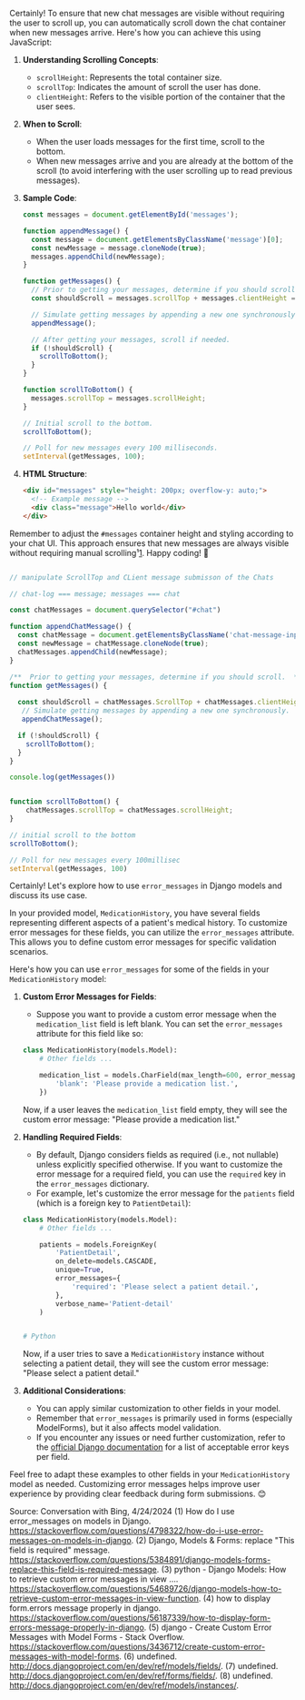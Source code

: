 [1]: https://stackoverflow.com/questions/25505778/automatically-scroll-down-chat-div ""
[2]: https://www.freecodecamp.org/news/building-a-modern-chat-application-with-react-js-558896622194/ ""
[3]: https://www.freecodecamp.org/news/build-a-chat-app-with-react-typescript-and-socket-io-d7e1192d288/ ""
[4]: https://jsfiddle.net/apvtL9xa/ ""

Certainly! To ensure that new chat messages are visible without requiring the user to scroll up, you can automatically scroll down the chat container when new messages arrive. Here's how you can achieve this using JavaScript:

1. **Understanding Scrolling Concepts**:
   - `scrollHeight`: Represents the total container size.
   - `scrollTop`: Indicates the amount of scroll the user has done.
   - `clientHeight`: Refers to the visible portion of the container that the user sees.

2. **When to Scroll**:
   - When the user loads messages for the first time, scroll to the bottom.
   - When new messages arrive and you are already at the bottom of the scroll (to avoid interfering with the user scrolling up to read previous messages).

3. **Sample Code**:
   ```javascript
   const messages = document.getElementById('messages');

   function appendMessage() {
     const message = document.getElementsByClassName('message')[0];
     const newMessage = message.cloneNode(true);
     messages.appendChild(newMessage);
   }

   function getMessages() {
     // Prior to getting your messages, determine if you should scroll.
     const shouldScroll = messages.scrollTop + messages.clientHeight === messages.scrollHeight;

     // Simulate getting messages by appending a new one synchronously.
     appendMessage();

     // After getting your messages, scroll if needed.
     if (!shouldScroll) {
       scrollToBottom();
     }
   }

   function scrollToBottom() {
     messages.scrollTop = messages.scrollHeight;
   }

   // Initial scroll to the bottom.
   scrollToBottom();

   // Poll for new messages every 100 milliseconds.
   setInterval(getMessages, 100);
   ```

4. **HTML Structure**:
   ```html
   <div id="messages" style="height: 200px; overflow-y: auto;">
     <!-- Example message -->
     <div class="message">Hello world</div>
   </div>
   ```

Remember to adjust the `#messages` container height and styling according to your chat UI. This approach ensures that new messages are always visible without requiring manual scrolling¹[1]. Happy coding! 🚀


```js

// manipulate ScrollTop and CLient message submisson of the Chats

// chat-log === message; messages === chat

const chatMessages = document.querySelector("#chat")

function appendChatMessage() {
  const chatMessage = document.getElementsByClassName('chat-message-input')[0];
  const newMessage = chatMessage.cloneNode(true);
  chatMessages.appendChild(newMessage);
}

/**  Prior to getting your messages, determine if you should scroll.  */
function getMessages() {
  
  const shouldScroll = chatMessages.ScrollTop + chatMessages.clientHeight === chatMessages.scrollHeight;
   // Simulate getting messages by appending a new one synchronously.
   appendChatMessage();

  if (!shouldScroll) {
    scrollToBottom();
  }
}

console.log(getMessages())


function scrollToBottom() {
    chatMessages.scrollTop = chatMessages.scrollHeight;
}

// initial scroll to the bottom
scrollToBottom();

// Poll for new messages every 100millisec
setInterval(getMessages, 100)


```



[1]: https://stackoverflow.com/questions/4798322/how-do-i-use-error-messages-on-models-in-django ""
[2]: https://stackoverflow.com/questions/5384891/django-models-forms-replace-this-field-is-required-message ""
[3]: https://stackoverflow.com/questions/54689726/django-models-how-to-retrieve-custom-error-messages-in-view-function ""
[4]: https://stackoverflow.com/questions/56187339/how-to-display-form-errors-message-properly-in-django ""
[5]: https://stackoverflow.com/questions/3436712/create-custom-error-messages-with-model-forms ""
[6]: http://docs.djangoproject.com/en/dev/ref/models/fields/ ""
[7]: http://docs.djangoproject.com/en/dev/ref/forms/fields/ ""
[8]: http://docs.djangoproject.com/en/dev/ref/models/instances/ ""

Certainly! Let's explore how to use `error_messages` in Django models and discuss its use case.

In your provided model, `MedicationHistory`, you have several fields representing different aspects of a patient's medical history. To customize error messages for these fields, you can utilize the `error_messages` attribute. This allows you to define custom error messages for specific validation scenarios.

Here's how you can use `error_messages` for some of the fields in your `MedicationHistory` model:

1. **Custom Error Messages for Fields**:
    - Suppose you want to provide a custom error message when the `medication_list` field is left blank. You can set the `error_messages` attribute for this field like so:

    ```python
    class MedicationHistory(models.Model):
        # Other fields ...

        medication_list = models.CharField(max_length=600, error_messages={
            'blank': 'Please provide a medication list.',
        })
    ```

    Now, if a user leaves the `medication_list` field empty, they will see the custom error message: "Please provide a medication list."

2. **Handling Required Fields**:
    - By default, Django considers fields as required (i.e., not nullable) unless explicitly specified otherwise. If you want to customize the error message for a required field, you can use the `required` key in the `error_messages` dictionary.
    - For example, let's customize the error message for the `patients` field (which is a foreign key to `PatientDetail`):

    ```python
    class MedicationHistory(models.Model):
        # Other fields ...

        patients = models.ForeignKey(
            'PatientDetail',
            on_delete=models.CASCADE,
            unique=True,
            error_messages={
                'required': 'Please select a patient detail.',
            },
            verbose_name='Patient-detail'
        )


    # Python
    ```

    Now, if a user tries to save a `MedicationHistory` instance without selecting a patient detail, they will see the custom error message: "Please select a patient detail."

3. **Additional Considerations**:
    - You can apply similar customization to other fields in your model.
    - Remember that `error_messages` is primarily used in forms (especially ModelForms), but it also affects model validation.
    - If you encounter any issues or need further customization, refer to the [official Django documentation](http://docs.djangoproject.com/en/dev/ref/forms/fields/) for a list of acceptable error keys per field.

Feel free to adapt these examples to other fields in your `MedicationHistory` model as needed. Customizing error messages helps improve user experience by providing clear feedback during form submissions. 😊

Source: Conversation with Bing, 4/24/2024
(1) How do I use error_messages on models in Django. https://stackoverflow.com/questions/4798322/how-do-i-use-error-messages-on-models-in-django.
(2) Django, Models & Forms: replace "This field is required" message. https://stackoverflow.com/questions/5384891/django-models-forms-replace-this-field-is-required-message.
(3) python - Django Models: How to retrieve custom error messages in view .... https://stackoverflow.com/questions/54689726/django-models-how-to-retrieve-custom-error-messages-in-view-function.
(4) how to display form.errors message properly in django. https://stackoverflow.com/questions/56187339/how-to-display-form-errors-message-properly-in-django.
(5) django - Create Custom Error Messages with Model Forms - Stack Overflow. https://stackoverflow.com/questions/3436712/create-custom-error-messages-with-model-forms.
(6) undefined. http://docs.djangoproject.com/en/dev/ref/models/fields/.
(7) undefined. http://docs.djangoproject.com/en/dev/ref/forms/fields/.
(8) undefined. http://docs.djangoproject.com/en/dev/ref/models/instances/.